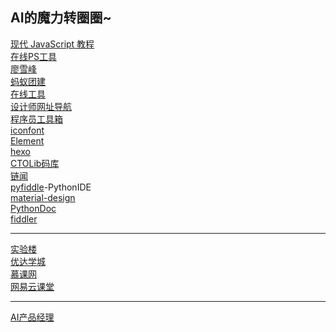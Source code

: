 ## AI的魔力转圈圈~
[现代 JavaScript 教程](https://zh.javascript.info/)  
[在线PS工具](https://ps.gaoding.com/#/)  
[廖雪峰](https://www.liaoxuefeng.com/)  
[蚂蚁团建](http://www.himayi.cn/)  
[在线工具](http://www.atool9.com/)  
[设计师网址导航](https://hao.uisdc.com/)  
[程序员工具箱](https://tool.lu/)  
[iconfont](https://www.iconfont.cn/)  
[Element](https://element.eleme.cn/#/zh-CN)  
[hexo](https://hexo.io/zh-cn/)  
[CTOLib码库](https://javascript.ctolib.com/)  
[链闻](https://www.chainnews.com/)  
[pyfiddle](https://pyfiddle.io/)-PythonIDE  
[material-design](http://www.apkbus.com/design/material-design.html)  
[PythonDoc](http://www.pythondoc.com/)  
[fiddler](https://www.telerik.com/fiddler)  

---
[实验楼](https://www.shiyanlou.com/)  
[优达学城](https://cn.udacity.com/)  
[慕课网](http://www.imooc.com/)  
[网易云课堂](http://study.163.com/)  

---
[AI产品经理]()  
[]()  
[]()  
[]()  
[]()  
[]()  
[]()  
[]()  
[]()  
[]()  
[]()  
[]()  
[]()  
[]()  
